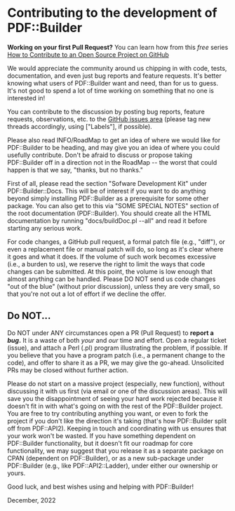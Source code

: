 # Contributing to the development of PDF::Builder

**Working on your first Pull Request?** You can learn how from this *free* series [How to Contribute to an Open Source Project on GitHub](https://kcd.im/pull-request) 

We would appreciate the community around us chipping in with code, tests, 
documentation, and even just bug reports and feature requests. It's better 
knowing what users of PDF::Builder want and need, than for us to guess. It's 
not good to spend a lot of time working on something that no one is interested 
in!

You can contribute to the discussion by posting bug reports, feature requests, 
observations, etc. to the [GitHub issues area](https://github.com/PhilterPaper/Perl-PDF-Builder/issues?q=is%3Aissue+sort%3Aupdated-desc "issues")
(please tag new threads accordingly, using ["Labels"], if possible).

Please also read INFO/RoadMap to get an idea of where we would like for 
PDF::Builder to be heading, and may give you an idea of where you could
usefully contribute. Don't be afraid to discuss or propose taking PDF::Builder
off in a direction not in the RoadMap -- the worst that could happen is that
we say, "thanks, but no thanks."

First of all, please read the section "Sofware Development Kit" under 
PDF::Builder::Docs. This will be of interest if you want to do anything beyond 
simply installing PDF::Builder as a prerequisite for some other package. You 
can also get to this via "SOME SPECIAL NOTES" section of the root documentation 
(PDF::Builder). You should create all the HTML documentation by running 
"docs/buildDoc.pl --all" and read it before starting any serious work.

For code changes, a GitHub pull request, a formal patch file (e.g., "diff"), or 
even a replacement file or manual patch will do, so long as it's clear where it 
goes and what it does. If the volume of such work becomes excessive (i.e., a 
burden to us), we reserve the right to limit the ways that code changes can be 
submitted. At this point, the volume is low enough that almost anything can be 
handled. Please DO NOT send us code changes "out of the blue" (without prior
discussion), unless they are very small, so that you're not out a lot of
effort if we decline the offer.

## Do NOT...

Do NOT under ANY circumstances open a PR (Pull Request) to **report a _bug_.** 
It is a waste of both _your_ and _our_ time and effort. Open a regular ticket
(issue), and attach a Perl (.pl) program illustrating the problem, if possible.
If you believe that you have a program patch (i.e., a permanent change to the
code), and offer to share it as a PR, we may give the go-ahead. Unsolicited PRs
may be closed without further action.

Please do not start on a massive project (especially, new function), without 
discussing it with us first (via email or one of the discussion areas). This 
will save you the disappointment of seeing your hard work rejected because it 
doesn't fit in with what's going on with the rest of the PDF::Builder project. 
You are free to try contributing anything you want, or even to fork the project 
if you don't like the direction it's taking (that's how PDF::Builder split off 
from PDF::API2). Keeping in touch and coordinating with us ensures that your 
work won't be wasted. If you have something dependent on PDF::Builder 
functionality, but it doesn't fit our roadmap for core functionality, we may 
suggest that you release it as a separate package on CPAN (dependent on 
PDF::Builder), or as a new sub-package under PDF::Builder (e.g., like 
PDF::API2::Ladder), under either our ownership or yours.

Good luck, and best wishes using and helping with PDF::Builder!

December, 2022

